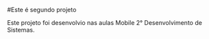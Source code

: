 #Este é segundo projeto

Este projeto foi desenvolvio nas aulas Mobile 2° Desenvolvimento de Sistemas.